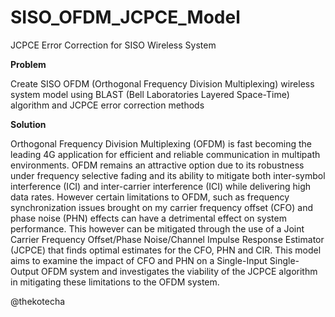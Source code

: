 # SISO_OFDM_JCPCE_Model
JCPCE Error Correction for SISO Wireless System

<p><b>Problem</b></p>
Create SISO OFDM (Orthogonal Frequency Division Multiplexing) wireless system model using BLAST (Bell Laboratories Layered Space-Time) algorithm and JCPCE error correction methods

<p><b>Solution</b></p>
Orthogonal Frequency Division Multiplexing (OFDM) is fast becoming the leading 4G application for efficient and reliable communication in multipath environments. OFDM remains an attractive option due to its robustness under frequency selective fading and its ability to mitigate both inter-symbol interference (ICI) and inter-carrier interference (ICI) while delivering high data rates. However certain limitations to OFDM, such as frequency synchronization issues brought on my carrier frequency offset (CFO) and phase noise (PHN) effects can have a detrimental effect on system performance. This however can be mitigated through the use of a Joint Carrier Frequency Offset/Phase Noise/Channel Impulse Response Estimator (JCPCE) that finds optimal estimates for the CFO, PHN and CIR. This model  aims to examine the impact of CFO and PHN on a Single-Input Single-Output OFDM system and investigates the viability of the JCPCE algorithm in mitigating these limitations to the OFDM system. 

@thekotecha
